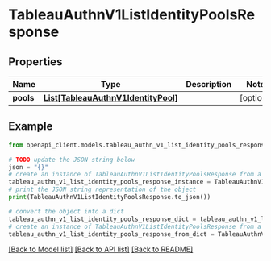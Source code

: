 # TableauAuthnV1ListIdentityPoolsResponse


## Properties

Name | Type | Description | Notes
------------ | ------------- | ------------- | -------------
**pools** | [**List[TableauAuthnV1IdentityPool]**](TableauAuthnV1IdentityPool.md) |  | [optional] 

## Example

```python
from openapi_client.models.tableau_authn_v1_list_identity_pools_response import TableauAuthnV1ListIdentityPoolsResponse

# TODO update the JSON string below
json = "{}"
# create an instance of TableauAuthnV1ListIdentityPoolsResponse from a JSON string
tableau_authn_v1_list_identity_pools_response_instance = TableauAuthnV1ListIdentityPoolsResponse.from_json(json)
# print the JSON string representation of the object
print(TableauAuthnV1ListIdentityPoolsResponse.to_json())

# convert the object into a dict
tableau_authn_v1_list_identity_pools_response_dict = tableau_authn_v1_list_identity_pools_response_instance.to_dict()
# create an instance of TableauAuthnV1ListIdentityPoolsResponse from a dict
tableau_authn_v1_list_identity_pools_response_from_dict = TableauAuthnV1ListIdentityPoolsResponse.from_dict(tableau_authn_v1_list_identity_pools_response_dict)
```
[[Back to Model list]](../README.md#documentation-for-models) [[Back to API list]](../README.md#documentation-for-api-endpoints) [[Back to README]](../README.md)


